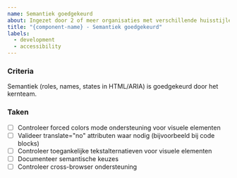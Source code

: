 ```yaml
---
name: Semantiek goedgekeurd
about: Ingezet door 2 of meer organisaties met verschillende huisstijlen.
title: "{component-name} - Semantiek goedgekeurd"
labels:
  - development
  - accessibility
---
```


### Criteria

Semantiek (roles, names, states in HTML/ARIA) is goedgekeurd door het kernteam.

### Taken

- [ ] Controleer forced colors mode ondersteuning voor visuele elementen
- [ ] Valideer translate="no" attributen waar nodig (bijvoorbeeld bij code blocks)
- [ ] Controleer toegankelijke tekstalternatieven voor visuele elementen
- [ ] Documenteer semantische keuzes
- [ ] Controleer cross-browser ondersteuning
